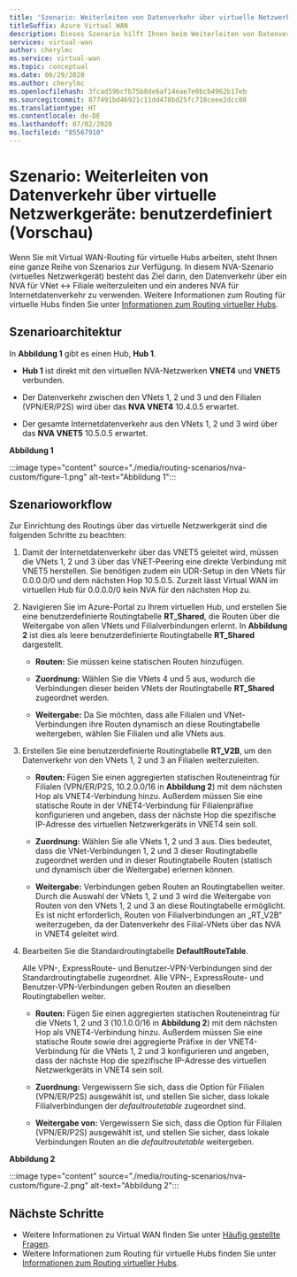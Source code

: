 ```yaml
---
title: 'Szenario: Weiterleiten von Datenverkehr über virtuelle Netzwerkgeräte (NVAs) mithilfe von benutzerdefinierten Einstellungen'
titleSuffix: Azure Virtual WAN
description: Dieses Szenario hilft Ihnen beim Weiterleiten von Datenverkehr über NVAs mithilfe eines anderen NVA für Internetdatenverkehr.
services: virtual-wan
author: cherylmc
ms.service: virtual-wan
ms.topic: conceptual
ms.date: 06/29/2020
ms.author: cherylmc
ms.openlocfilehash: 3fcad59bcfb75b8de6af14eae7e0bcb4962b17eb
ms.sourcegitcommit: 877491bd46921c11dd478bd25fc718ceee2dcc08
ms.translationtype: HT
ms.contentlocale: de-DE
ms.lasthandoff: 07/02/2020
ms.locfileid: "85567910"
---
```

# <a name="scenario-route-traffic-through-nvas---custom-preview"></a>Szenario: Weiterleiten von Datenverkehr über virtuelle Netzwerkgeräte: benutzerdefiniert (Vorschau)

Wenn Sie mit Virtual WAN-Routing für virtuelle Hubs arbeiten, steht Ihnen eine ganze Reihe von Szenarios zur Verfügung. In diesem NVA-Szenario (virtuelles Netzwerkgerät) besteht das Ziel darin, den Datenverkehr über ein NVA für VNet <-> Filiale weiterzuleiten und ein anderes NVA für Internetdatenverkehr zu verwenden. Weitere Informationen zum Routing für virtuelle Hubs finden Sie unter [Informationen zum Routing virtueller Hubs](about-virtual-hub-routing.md).

## <a name="scenario-architecture"></a><a name="architecture"></a>Szenarioarchitektur

In **Abbildung 1** gibt es einen Hub, **Hub 1**.

* **Hub 1** ist direkt mit den virtuellen NVA-Netzwerken **VNET4** und **VNET5** verbunden.

* Der Datenverkehr zwischen den VNets 1, 2 und 3 und den Filialen (VPN/ER/P2S) wird über das **NVA VNET4** 10.4.0.5 erwartet.

* Der gesamte Internetdatenverkehr aus den VNets 1, 2 und 3 wird über das **NVA VNET5** 10.5.0.5 erwartet.

**Abbildung 1**

:::image type="content" source="./media/routing-scenarios/nva-custom/figure-1.png" alt-text="Abbildung 1":::

## <a name="scenario-workflow"></a><a name="workflow"></a>Szenarioworkflow

Zur Einrichtung des Routings über das virtuelle Netzwerkgerät sind die folgenden Schritte zu beachten:

1. Damit der Internetdatenverkehr über das VNET5 geleitet wird, müssen die VNets 1, 2 und 3 über das VNET-Peering eine direkte Verbindung mit VNET5 herstellen. Sie benötigen zudem ein UDR-Setup in den VNets für 0.0.0.0/0 und dem nächsten Hop 10.5.0.5. Zurzeit lässt Virtual WAN im virtuellen Hub für 0.0.0.0/0 kein NVA für den nächsten Hop zu.

1. Navigieren Sie im Azure-Portal zu Ihrem virtuellen Hub, und erstellen Sie eine benutzerdefinierte Routingtabelle **RT_Shared**, die Routen über die Weitergabe von allen VNets und Filialverbindungen erlernt. In **Abbildung 2** ist dies als leere benutzerdefinierte Routingtabelle **RT_Shared** dargestellt.

   * **Routen:** Sie müssen keine statischen Routen hinzufügen.

   * **Zuordnung:** Wählen Sie die VNets 4 und 5 aus, wodurch die Verbindungen dieser beiden VNets der Routingtabelle **RT_Shared** zugeordnet werden.

   * **Weitergabe:** Da Sie möchten, dass alle Filialen und VNet-Verbindungen ihre Routen dynamisch an diese Routingtabelle weitergeben, wählen Sie Filialen und alle VNets aus.

1. Erstellen Sie eine benutzerdefinierte Routingtabelle **RT_V2B**, um den Datenverkehr von den VNets 1, 2 und 3 an Filialen weiterzuleiten.

   * **Routen:** Fügen Sie einen aggregierten statischen Routeneintrag für Filialen (VPN/ER/P2S, 10.2.0.0/16 in **Abbildung 2**) mit dem nächsten Hop als VNET4-Verbindung hinzu. Außerdem müssen Sie eine statische Route in der VNET4-Verbindung für Filialenpräfixe konfigurieren und angeben, dass der nächste Hop die spezifische IP-Adresse des virtuellen Netzwerkgeräts in VNET4 sein soll.

   * **Zuordnung:** Wählen Sie alle VNets 1, 2 und 3 aus. Dies bedeutet, dass die VNet-Verbindungen 1, 2 und 3 dieser Routingtabelle zugeordnet werden und in dieser Routingtabelle Routen (statisch und dynamisch über die Weitergabe) erlernen können.

   * **Weitergabe:** Verbindungen geben Routen an Routingtabellen weiter. Durch die Auswahl der VNets 1, 2 und 3 wird die Weitergabe von Routen von den VNets 1, 2 und 3 an diese Routingtabelle ermöglicht. Es ist nicht erforderlich, Routen von Filialverbindungen an „RT_V2B“ weiterzugeben, da der Datenverkehr des Filial-VNets über das NVA in VNET4 geleitet wird.
  
1. Bearbeiten Sie die Standardroutingtabelle **DefaultRouteTable**.

   Alle VPN-, ExpressRoute- und Benutzer-VPN-Verbindungen sind der Standardroutingtabelle zugeordnet. Alle VPN-, ExpressRoute- und Benutzer-VPN-Verbindungen geben Routen an dieselben Routingtabellen weiter.

   * **Routen:** Fügen Sie einen aggregierten statischen Routeneintrag für die VNets 1, 2 und 3 (10.1.0.0/16 in **Abbildung 2**) mit dem nächsten Hop als VNET4-Verbindung hinzu. Außerdem müssen Sie eine statische Route sowie drei aggregierte Präfixe in der VNET4-Verbindung für die VNets 1, 2 und 3 konfigurieren und angeben, dass der nächste Hop die spezifische IP-Adresse des virtuellen Netzwerkgeräts in VNET4 sein soll.

   * **Zuordnung:** Vergewissern Sie sich, dass die Option für Filialen (VPN/ER/P2S) ausgewählt ist, und stellen Sie sicher, dass lokale Filialverbindungen der *defaultroutetable* zugeordnet sind.

   * **Weitergabe von:** Vergewissern Sie sich, dass die Option für Filialen (VPN/ER/P2S) ausgewählt ist, und stellen Sie sicher, dass lokale Verbindungen Routen an die *defaultroutetable* weitergeben.

**Abbildung 2**

:::image type="content" source="./media/routing-scenarios/nva-custom/figure-2.png" alt-text="Abbildung 2":::

## <a name="next-steps"></a>Nächste Schritte

* Weitere Informationen zu Virtual WAN finden Sie unter [Häufig gestellte Fragen](virtual-wan-faq.md).
* Weitere Informationen zum Routing für virtuelle Hubs finden Sie unter [Informationen zum Routing virtueller Hubs](about-virtual-hub-routing.md).

